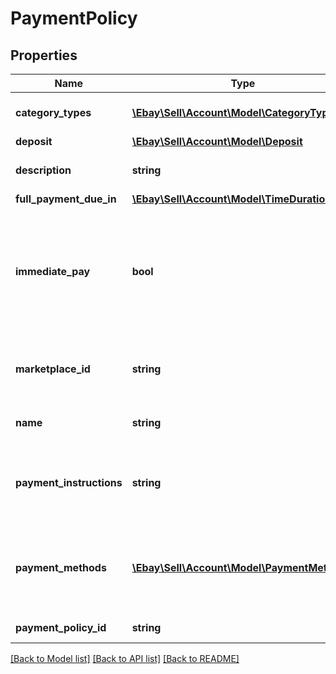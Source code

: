 # PaymentPolicy

## Properties
Name | Type | Description | Notes
------------ | ------------- | ------------- | -------------
**category_types** | [**\Ebay\Sell\Account\Model\CategoryType[]**](CategoryType.md) | This container indicates whether the fulfillment policy applies to motor vehicle listings, or if it applies to non-motor vehicle listings. | [optional] 
**deposit** | [**\Ebay\Sell\Account\Model\Deposit**](Deposit.md) |  | [optional] 
**description** | **string** | A seller-defined description of the payment policy. This description is only for the seller&#x27;s use, and is not exposed on any eBay pages.  &lt;br&gt;&lt;br&gt;&lt;b&gt;Max length&lt;/b&gt;: 250 | [optional] 
**full_payment_due_in** | [**\Ebay\Sell\Account\Model\TimeDuration**](TimeDuration.md) |  | [optional] 
**immediate_pay** | **bool** | If this field is returned as &lt;code&gt;true&lt;/code&gt;, immediate payment is required from the buyer for: &lt;ul&gt;&lt;li&gt;A fixed-price item&lt;/li&gt;&lt;li&gt;An auction item where the buyer uses the &#x27;Buy it Now&#x27; option&lt;/li&gt;&lt;li&gt;A deposit for a motor vehicle listing&lt;/li&gt;&lt;/ul&gt;&lt;br&gt;It is possible for the seller to set this field as &lt;code&gt;true&lt;/code&gt; in the payment business policy, but it will not apply in some scenarios. For example, immediate payment is not applicable for auction listings that have a winning bidder, for buyer purchases that involve the Best Offer feature, or for transactions that happen offline between the buyer and seller. | [optional] 
**marketplace_id** | **string** | The ID of the eBay marketplace to which the payment business policy applies. For implementation help, refer to &lt;a href&#x3D;&#x27;https://developer.ebay.com/api-docs/sell/account/types/ba:MarketplaceIdEnum&#x27;&gt;eBay API documentation&lt;/a&gt; | [optional] 
**name** | **string** | A seller-defined name for this fulfillment policy. Names must be unique for policies assigned to the same marketplace. &lt;br&gt;&lt;br&gt;&lt;b&gt;Max length&lt;/b&gt;: 64 | [optional] 
**payment_instructions** | **string** | Although this field may be returned for some older payment business policies, payment instructions are no longer supported by payment business policies. If this field is returned, it can be ignored and these payment instructions will not appear in any listings that use the corresponding business policy. &lt;br&gt;&lt;br&gt;&lt;b&gt;Max length&lt;/b&gt;: 1000 | [optional] 
**payment_methods** | [**\Ebay\Sell\Account\Model\PaymentMethod[]**](PaymentMethod.md) | This container is returned to show the payment methods that are accepted for the payment business policy.  &lt;br&gt;&lt;br&gt;Sellers do not have to specify any electronic payment methods for listings, so this array will often be returned empty unless the payment business policy is intended for motor vehicle listings or other items in categories where offline payments are required or supported. | [optional] 
**payment_policy_id** | **string** | A unique eBay-assigned ID for a payment business policy. This ID is generated when the policy is created. | [optional] 

[[Back to Model list]](../../README.md#documentation-for-models) [[Back to API list]](../../README.md#documentation-for-api-endpoints) [[Back to README]](../../README.md)

